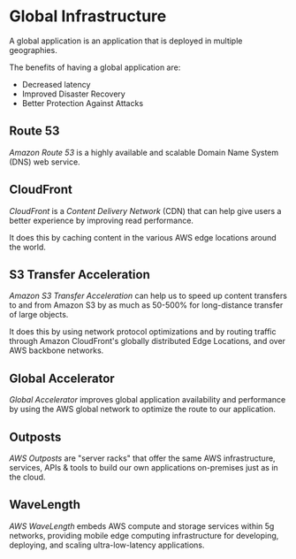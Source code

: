 # Global Infrastructure

A global application is an application that is deployed in multiple geographies.

The benefits of having a global application are:

- Decreased latency
- Improved Disaster Recovery
- Better Protection Against Attacks

## Route 53

_Amazon Route 53_ is a highly available and scalable Domain Name System (DNS) web service.

## CloudFront

_CloudFront_ is a _Content Delivery Network_ (CDN) that can help give users a better experience by improving read performance.

It does this by caching content in the various AWS edge locations around the world.

## S3 Transfer Acceleration

_Amazon S3 Transfer Acceleration_ can help us to speed up content transfers to and from Amazon S3 by as much as 50-500% for long-distance transfer of large objects.

It does this by using network protocol optimizations and by routing traffic through Amazon CloudFront's globally distributed Edge Locations, and over AWS backbone networks.

## Global Accelerator

_Global Accelerator_ improves global application availability and performance by using the AWS global network to optimize the route to our application.

## Outposts

_AWS Outposts_ are "server racks" that offer the same AWS infrastructure, services, APIs & tools to build our own applications on-premises just as in the cloud.

## WaveLength

_AWS WaveLength_ embeds AWS compute and storage services within 5g networks, providing mobile edge computing infrastructure for developing, deploying, and scaling ultra-low-latency applications.
